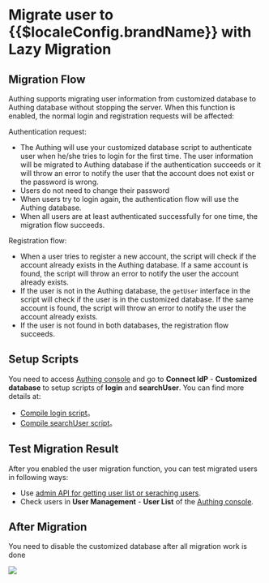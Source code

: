 # Migrate user to {{$localeConfig.brandName}} with Lazy Migration

<LastUpdated/>

<!-- ::: hint-warning
只有**企业版**用户能够Use 连接自定义数据库功能，详情请见 [https://authing.cn/pricing](https://authing.cn/pricing)。如果你想试用，请联系 176-0250-2507 或 xuziqiang@authing.cn。
::: -->

## Migration Flow

Authing supports migrating user information from customized database to Authing database without stopping the server. When this function is enabled, the normal login and registration requests will be affected:

Authentication request:

- The Authing will use your customized database script to authenticate user when he/she tries to login for the first time. The user information will be migrated to Authing database if the authentication succeeds or it will throw an error to notify the user that the account does not exist or the password is wrong.
- Users do not need to change their password
- When users try to login again, the authentication flow will use the Authing database.
- When all users are at least authenticated successfully for one time, the migration flow succeeds.

Registration flow:

- When a user tries to register a new account, the script will check if the account already exists in the Authing database. If a same account is found, the script will throw an error to notify the user the account already exists.
- If the user is not in the Authing database, the `getUser` interface in the script will check if the user is in the customized database. If the same account is found, the script will throw an error to notify the user the account already exists.
- If the user is not found in both databases, the registration flow succeeds.

## Setup Scripts

You need to access [Authing console](https://console.authing.cn/console/userpool) and go to **Connect IdP** - **Customized database** to setup scripts of **login** and **searchUser**. You can find more details at:

- [Compile login script](./configuration/#编写数据库操作脚本)。
- [Compile searchUser script](./configuration/#编写数据库操作脚本)。

## Test Migration Result

After you enabled the user migration function, you can test migrated users in following ways:

- Use [admin API for getting user list or seraching users](/reference/sdk-for-node/management/UsersManagementClient.md#获取用户列表).
- Check users in **User Management** - **User List** of the [Authing console](https://console.authing.cn/console/userpool).

## After Migration

You need to disable the customized database after all migration work is done

![](https://cdn.authing.cn/blog/20201130175955.png)
